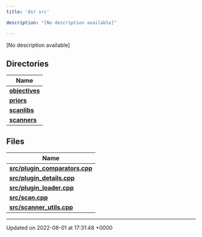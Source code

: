 ```yaml
---
title: 'dir src'

description: "[No description available]"

---
```







[No description available]

## Directories

| Name           |
| -------------- |
| **[objectives](/documentation/code/gambit_sphinxfiles/dir_8175e00b46706161a3f1b29a9c3d0e1e/#dir-objectives)**  |
| **[priors](/documentation/code/gambit_sphinxfiles/dir_cd3836cb33a5a37171cbcbf20d1df426/#dir-priors)**  |
| **[scanlibs](/documentation/code/gambit_sphinxfiles/dir_41b55c43b6715382bf2587278e09e81e/#dir-scanlibs)**  |
| **[scanners](/documentation/code/gambit_sphinxfiles/dir_3d6632c706c298643a7dbf82a7e43d46/#dir-scanners)**  |

## Files

| Name           |
| -------------- |
| **[src/plugin_comparators.cpp](/documentation/code/gambit_sphinxfiles/plugin__comparators_8cpp/#file-plugin-comparators.cpp)**  |
| **[src/plugin_details.cpp](/documentation/code/gambit_sphinxfiles/plugin__details_8cpp/#file-plugin-details.cpp)**  |
| **[src/plugin_loader.cpp](/documentation/code/gambit_sphinxfiles/plugin__loader_8cpp/#file-plugin-loader.cpp)**  |
| **[src/scan.cpp](/documentation/code/gambit_sphinxfiles/scan_8cpp/#file-scan.cpp)**  |
| **[src/scanner_utils.cpp](/documentation/code/gambit_sphinxfiles/scanner__utils_8cpp/#file-scanner-utils.cpp)**  |






-------------------------------

Updated on 2022-08-01 at 17:31:48 +0000
